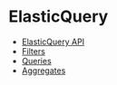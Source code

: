 # ElasticQuery

+ [ElasticQuery API](./elasticquery.md)
+ [Filters](./filters.md)
+ [Queries](./queries.md)
+ [Aggregates](./aggregates.md)
